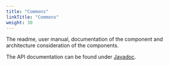 ```yaml
---
title: "Commons"
linkTitle: "Commons"
weight: 30
---
```


The readme, user manual, documentation of the component and architecture consideration of the components.

The API documentation can be found under [Javadoc](/docs/commons/api-commons/index.html).  
